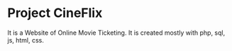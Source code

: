 # Project CineFlix
It is a Website of Online Movie Ticketing. It is created mostly with php, sql, js, html, css.
